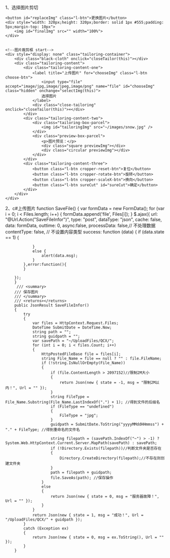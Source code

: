 1、选择图片剪切



    <button id="replaceImg" class="l-btn">更换图片</button>
    <div style="width: 320px;height: 320px;border: solid 1px #555;padding: 5px;margin-top: 10px">
        <img id="finalImg" src="" width="100%">
    </div>


    <!--图片裁剪框 start-->
    <div style="display: none" class="tailoring-container">
        <div class="black-cloth" onclick="closeTailor(this)"></div>
        <div class="tailoring-content">
            <div class="tailoring-content-one">
                <label title="上传图片" for="chooseImg" class="l-btn choose-btn">
                    <input type="file" accept="image/jpg,image/jpeg,image/png" name="file" id="chooseImg" class="hidden" onchange="selectImg(this)">
                    选择图片
                </label>
                <div class="close-tailoring" onclick="closeTailor(this)">×</div>
            </div>
            <div class="tailoring-content-two">
                <div class="tailoring-box-parcel">
                    <img id="tailoringImg" src="~/images/snow.jpg" />
                </div>
                <div class="preview-box-parcel">
                    <p>图片预览：</p>
                    <div class="square previewImg"></div>
                    <div class="circular previewImg"></div>
                </div>
            </div>
            <div class="tailoring-content-three">
                <button class="l-btn cropper-reset-btn">复位</button>
                <button class="l-btn cropper-rotate-btn">旋转</button>
                <button class="l-btn cropper-scaleX-btn">换向</button>
                <button class="l-btn sureCut" id="sureCut">确定</button>
            </div>
        </div>
    </div>
  2、c#上传图片
          function SaveFile()
        {
            var formData = new FormData();
            for (var i = 0; i < Files.length; i++) {
                formData.append('file', Files[i]);
            }
            $.ajax({
                url: "@Url.Action("SaveFileInfor")",
                type: "post",
            dataType: "json",
            cache: false,
            data: formData,
            outtime: 0,
            async:false,
            processData: false,// 不处理数据
            contentType: false, // 不设置内容类型
            success: function (data) {
                if (data.state == 1) {
                    
                }
                else {
                    alert(data.msg);
                }
            },error:function(){
            }

        });
        }
         /// <summary>
        /// 保存图片
        /// </summary>
        /// <returns></returns>
        public JsonResult SaveFileInfor()
        {
            try
            {
                var files = HttpContext.Request.Files;
                DateTime SubmitDate = DateTime.Now;
                string path = "";
                string guidpath = "";
                var savePath = "~/UploadFiles/QCX/";
                for (int i = 0; i < files.Count; i++)
                {
                    HttpPostedFileBase file = files[i];
                    string File_Name = file == null ? "" : file.FileName;
                    if (!string.IsNullOrEmpty(File_Name))
                    {
                        if (file.ContentLength > 2097152)//限制2M大小
                        {
                            return Json(new { state = -1, msg = "限制2M以内！", Url = "" });
                        }
                        string FileType = File_Name.Substring(File_Name.LastIndexOf(".") + 1); //得到文件的后缀名  
                        if (FileType == "undefined")
                        {
                            FileType = "jpg";
                        }
                        guidpath = SubmitDate.ToString("yyyyMMddHHmmss") + "." + FileType; //得到重命名的文件名 

                        string filepath = (savePath.IndexOf("~") > -1) ? System.Web.HttpContext.Current.Server.MapPath(savePath) : savePath;
                        if (!Directory.Exists(filepath))//判断文件夹是否存在 
                        {
                            Directory.CreateDirectory(filepath);//不存在则创建文件夹 
                        }
                        path = filepath + guidpath;
                        file.SaveAs(path); //保存操作
                    }
                    else
                    {
                        return Json(new { state = 0, msg = "服务器故障！", Url = "" });
                    }
                }
                return Json(new { state = 1, msg = "成功！", Url = "/UploadFiles/QCX/" + guidpath });
            }
            catch (Exception ex)
            {
                return Json(new { state = 0, msg = ex.ToString(), Url = "" });
            }
        }
    
